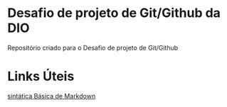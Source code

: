 # Desafio de projeto de Git/Github da DIO
Repositório criado para o Desafio de projeto de Git/Github
# Links Úteis
[sintática Básica de Markdown](https://www.markdownguide.org/basic-syntax/)
